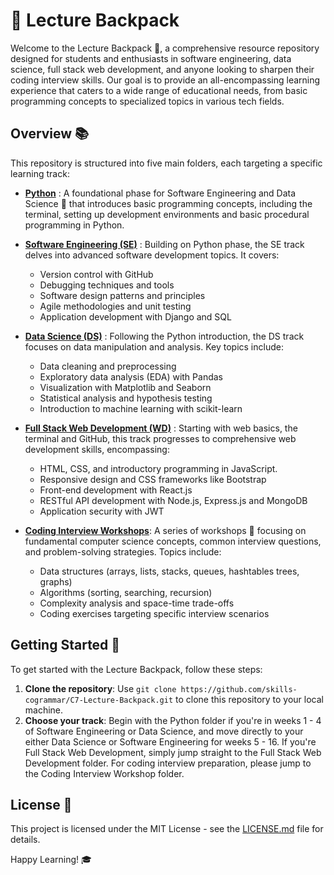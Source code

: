 # 🎒 Lecture Backpack

Welcome to the Lecture Backpack 🚀, a comprehensive resource repository designed for students and enthusiasts in software engineering, data science, full stack web development, and anyone looking to sharpen their coding interview skills. Our goal is to provide an all-encompassing learning experience that caters to a wide range of educational needs, from basic programming concepts to specialized topics in various tech fields.

## Overview 📚

This repository is structured into five main folders, each targeting a specific learning track:

- **[Python](https://github.com/skills-cogrammar/C7-Lecture-Backpack/tree/main/1%20-%20Python)** : A foundational phase for Software Engineering and Data Science 🐍 that introduces basic programming concepts, including the terminal, setting up development environments and basic procedural programming in Python.

- **[Software Engineering (SE)](https://github.com/skills-cogrammar/C7-Lecture-Backpack/tree/main/2%20-%20Software%20Engineering%20(SE))** : Building on Python phase, the SE track delves into advanced software development topics. It covers:

  - Version control with GitHub
  - Debugging techniques and tools
  - Software design patterns and principles
  - Agile methodologies and unit testing
  - Application development with Django and SQL

- **[Data Science (DS)](https://github.com/skills-cogrammar/C7-Lecture-Backpack/tree/main/3%20-%20Data%20Science%20(DS))** : Following the Python introduction, the DS track focuses on data manipulation and analysis. Key topics include:

  - Data cleaning and preprocessing
  - Exploratory data analysis (EDA) with Pandas
  - Visualization with Matplotlib and Seaborn
  - Statistical analysis and hypothesis testing
  - Introduction to machine learning with scikit-learn

- **[Full Stack Web Development (WD)](https://github.com/skills-cogrammar/C7-Lecture-Backpack/tree/main/4%20-%20Full%20Stack%20Web%20Development%20(WD))** : Starting with web basics, the terminal and GitHub, this track progresses to comprehensive web development skills, encompassing:

  - HTML, CSS, and introductory programming in JavaScript.
  - Responsive design and CSS frameworks like Bootstrap
  - Front-end development with React.js
  - RESTful API development with Node.js, Express.js and MongoDB
  - Application security with JWT

- **[Coding Interview Workshops](https://github.com/skills-cogrammar/C7-Lecture-Backpack/tree/main/5%20-%20Coding%20Interview%20Workshops)**: A series of workshops 🧩 focusing on fundamental computer science concepts, common interview questions, and problem-solving strategies. Topics include:
  - Data structures (arrays, lists, stacks, queues, hashtables trees, graphs)
  - Algorithms (sorting, searching, recursion)
  - Complexity analysis and space-time trade-offs
  - Coding exercises targeting specific interview scenarios

## Getting Started 🚦

To get started with the Lecture Backpack, follow these steps:

1. **Clone the repository**: Use `git clone https://github.com/skills-cogrammar/C7-Lecture-Backpack.git` to clone this repository to your local machine.
2. **Choose your track**: Begin with the Python folder if you're in weeks 1 - 4 of Software Engineering or Data Science, and move directly to your either Data Science or Software Engineering for weeks 5 - 16. If you're Full Stack Web Development, simply jump straight to the Full Stack Web Development folder. For coding interview preparation, please jump to the Coding Interview Workshop folder.

## License 📄

This project is licensed under the MIT License - see the [LICENSE.md](LICENSE) file for details.

Happy Learning! 🎓
